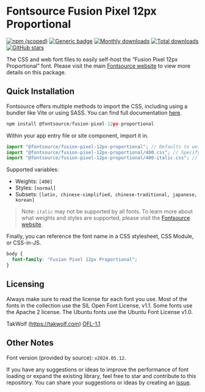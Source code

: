 # Fontsource Fusion Pixel 12px Proportional

[![npm (scoped)](https://img.shields.io/npm/v/@fontsource/fusion-pixel-12px-proportional?color=brightgreen)](https://www.npmjs.com/package/@fontsource/fusion-pixel-12px-proportional) [![Generic badge](https://img.shields.io/badge/fontsource-passing-brightgreen)](https://github.com/fontsource/fontsource) [![Monthly downloads](https://badgen.net/npm/dm/@fontsource/fusion-pixel-12px-proportional)](https://github.com/fontsource/fontsource) [![Total downloads](https://badgen.net/npm/dt/@fontsource/fusion-pixel-12px-proportional)](https://github.com/fontsource/fontsource) [![GitHub stars](https://img.shields.io/github/stars/fontsource/fontsource.svg?style=social&label=Star)](https://github.com/fontsource/fontsource/stargazers)

The CSS and web font files to easily self-host the “Fusion Pixel 12px Proportional” font. Please visit the main [Fontsource website](https://fontsource.org/fonts/fusion-pixel-12px-proportional) to view more details on this package.

## Quick Installation

Fontsource offers multiple methods to import the CSS, including using a bundler like Vite or using SASS. You can find full documentation [here](https://fontsource.org/docs/getting-started/introduction).

```javascript
npm install @fontsource/fusion-pixel-12px-proportional
```

Within your app entry file or site component, import it in.

```javascript
import "@fontsource/fusion-pixel-12px-proportional"; // Defaults to weight 400
import "@fontsource/fusion-pixel-12px-proportional/400.css"; // Specify weight
import "@fontsource/fusion-pixel-12px-proportional/400-italic.css"; // Specify weight and style
```

Supported variables:
- Weights: `[400]`
- Styles: `[normal]`
- Subsets: `[latin, chinese-simplified, chinese-traditional, japanese, korean]`

> Note: `italic` may not be supported by all fonts. To learn more about what weights and styles are supported, please visit the [Fontsource website](https://fontsource.org/fonts/fusion-pixel-12px-proportional).

Finally, you can reference the font name in a CSS stylesheet, CSS Module, or CSS-in-JS.

```css
body {
  font-family: "Fusion Pixel 12px Proportional";
}
```

## Licensing
Always make sure to read the license for each font you use. Most of the fonts in the collection use the SIL Open Font License, v1.1. Some fonts use the Apache 2 license. The Ubuntu fonts use the Ubuntu Font License v1.0.

TakWolf (https://takwolf.com)
[OFL-1.1](https://raw.githubusercontent.com/TakWolf/fusion-pixel-font/master/LICENSE-OFL)

## Other Notes
Font version (provided by source): `v2024.05.12`.

If you have any suggestions or ideas to improve the performance of font loading or expand the existing library, feel free to star and contribute to this repository. You can share your suggestions or ideas by creating an [issue](https://github.com/fontsource/fontsource/issues).